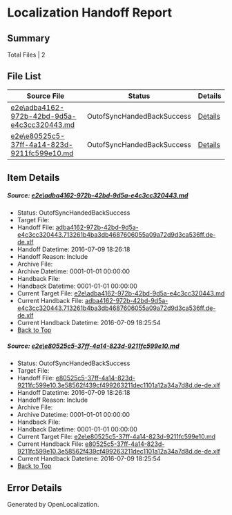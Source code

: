 # <a name='report-top'></a> Localization Handoff Report

## Summary
 Total Files | 2

## File List
 Source File | Status | Details 
 ----------- | ------ | ------- 
 [e2e\adba4162-972b-42bd-9d5a-e4c3cc320443.md](https://github.com/OpenLocalizationTestOrg/oltest/blob/ae6b699508530575e7e47f73e9347e328a8e290d/e2e/adba4162-972b-42bd-9d5a-e4c3cc320443.md) | OutofSyncHandedBackSuccess | [Details](#049798700e9434043b6784b3e33b0be23fcbd0463)
 [e2e\e80525c5-37ff-4a14-823d-9211fc599e10.md](https://github.com/OpenLocalizationTestOrg/oltest/blob/ae6b699508530575e7e47f73e9347e328a8e290d/e2e/e80525c5-37ff-4a14-823d-9211fc599e10.md) | OutofSyncHandedBackSuccess | [Details](#fc69425c625542d86a0e1ed25ac0475f13772c8a4)

## Item Details
##### <a name='049798700e9434043b6784b3e33b0be23fcbd0463'></a> Source: [e2e\adba4162-972b-42bd-9d5a-e4c3cc320443.md](https://github.com/OpenLocalizationTestOrg/oltest/blob/ae6b699508530575e7e47f73e9347e328a8e290d/e2e/adba4162-972b-42bd-9d5a-e4c3cc320443.md)
* Status: OutofSyncHandedBackSuccess
* Target File: 
* Handoff File: [adba4162-972b-42bd-9d5a-e4c3cc320443.713261b4ba3db4687606055a09a72d9d3ca536ff.de-de.xlf](https://github.com/OpenLocalizationTestOrg/olhandoff-e2e/blob/e2a25cabd4bf01ccbc858ed387b7b3c6ef2d7b77/ol-handoff/OpenLocalizationTestOrg/oltest-dede-fly/ci/ht/adba4162-972b-42bd-9d5a-e4c3cc320443.713261b4ba3db4687606055a09a72d9d3ca536ff.de-de.xlf)
* Handoff Datetime: 2016-07-09 18:26:18
* Handoff Reason: Include
* Archive File: 
* Archive Datetime: 0001-01-01 00:00:00
* Handback File: 
* Handback Datetime: 0001-01-01 00:00:00
* Current Target File: [e2e\adba4162-972b-42bd-9d5a-e4c3cc320443.md](https://github.com/OpenLocalizationTestOrg/oltest-dede-fly/blob/fe8af7ee541b069934efab88b9d7e517eb46b68f/e2e/adba4162-972b-42bd-9d5a-e4c3cc320443.md)
* Current Handback File: [adba4162-972b-42bd-9d5a-e4c3cc320443.713261b4ba3db4687606055a09a72d9d3ca536ff.de-de.xlf](https://github.com/OpenLocalizationTestOrg/olhandback-e2e/blob/086fd4a9402f952155d17ce1ffe9347b71a405bc/ol-handback/OpenLocalizationTestOrg/oltest-dede-fly/ci/ht/adba4162-972b-42bd-9d5a-e4c3cc320443.713261b4ba3db4687606055a09a72d9d3ca536ff.de-de.xlf)
* Current Handback Datetime: 2016-07-09 18:25:54
* [Back to Top](#report-top)

##### <a name='fc69425c625542d86a0e1ed25ac0475f13772c8a4'></a> Source: [e2e\e80525c5-37ff-4a14-823d-9211fc599e10.md](https://github.com/OpenLocalizationTestOrg/oltest/blob/ae6b699508530575e7e47f73e9347e328a8e290d/e2e/e80525c5-37ff-4a14-823d-9211fc599e10.md)
* Status: OutofSyncHandedBackSuccess
* Target File: 
* Handoff File: [e80525c5-37ff-4a14-823d-9211fc599e10.3e58562f439cf499263211dec1101a12a34a7d8d.de-de.xlf](https://github.com/OpenLocalizationTestOrg/olhandoff-e2e/blob/e2a25cabd4bf01ccbc858ed387b7b3c6ef2d7b77/ol-handoff/OpenLocalizationTestOrg/oltest-dede-fly/ci/ht/e80525c5-37ff-4a14-823d-9211fc599e10.3e58562f439cf499263211dec1101a12a34a7d8d.de-de.xlf)
* Handoff Datetime: 2016-07-09 18:26:18
* Handoff Reason: Include
* Archive File: 
* Archive Datetime: 0001-01-01 00:00:00
* Handback File: 
* Handback Datetime: 0001-01-01 00:00:00
* Current Target File: [e2e\e80525c5-37ff-4a14-823d-9211fc599e10.md](https://github.com/OpenLocalizationTestOrg/oltest-dede-fly/blob/fe8af7ee541b069934efab88b9d7e517eb46b68f/e2e/e80525c5-37ff-4a14-823d-9211fc599e10.md)
* Current Handback File: [e80525c5-37ff-4a14-823d-9211fc599e10.3e58562f439cf499263211dec1101a12a34a7d8d.de-de.xlf](https://github.com/OpenLocalizationTestOrg/olhandback-e2e/blob/086fd4a9402f952155d17ce1ffe9347b71a405bc/ol-handback/OpenLocalizationTestOrg/oltest-dede-fly/ci/ht/e80525c5-37ff-4a14-823d-9211fc599e10.3e58562f439cf499263211dec1101a12a34a7d8d.de-de.xlf)
* Current Handback Datetime: 2016-07-09 18:25:54
* [Back to Top](#report-top)


## Error Details

Generated by OpenLocalization.
